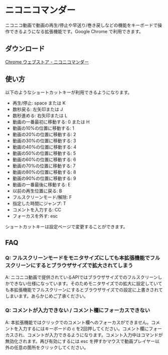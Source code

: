 # ニコニコマンダー
ニコニコ動画で動画の再生/停止や早送り/巻き戻しなどの機能をキーボードで操作できるようになる拡張機能です。Google Chrome で利用できます。

## ダウンロード
[Chrome ウェブストア - ニコニコマンダー](https://chrome.google.com/webstore/detail/%E3%83%8B%E3%82%B3%E3%83%8B%E3%82%B3%E3%83%9E%E3%83%B3%E3%83%80%E3%83%BC/baiinihbicmkmkhblpboabkckgheaahm?utm_source=chrome-ntp-icon)

## 使い方
以下のようなショートカットキーが利用できるようになります。

* 再生/停止: space または K
* 数秒戻る: 左矢印または J
* 数秒進める: 右矢印または L
* 動画の一番最初に移動する: 0 または H
* 動画の10%の位置に移動する: 1
* 動画の20%の位置に移動する: 2
* 動画の30%の位置に移動する: 3
* 動画の40%の位置に移動する: 4
* 動画の50%の位置に移動する: 5
* 動画の60%の位置に移動する: 6
* 動画の70%の位置に移動する: 7
* 動画の80%の位置に移動する: 8
* 動画の90%の位置に移動する: 9
* 動画の一番最後に移動する: E
* 以前の再生位置に戻る: B
* フルスクリーンモード/解除: F
* 指定した時間にジャンプ: T
* コメントを入力する: CC
* フォーカスを外す: esc

ショートカットキーは設定ページで変更することができます。

## FAQ
### Q: フルスクリーンモードをモニタサイズにしても本拡張機能でフルスクリーンにするとブラウザサイズで拡大されてしまう
A: ニコニコ動画で提供されているAPIではブラウザサイズでのフルスクリーンしかできない仕様になっています。そのためモニタサイズでの拡大に設定していても本拡張機能でフルスクリーンにするとブラウザサイズでの設定に上書きされてしまいます。あらかじめご了承ください。

### Q: コメントが入力できない / コメント欄にフォーカスできない
A: 本拡張機能ではクリックでのコメント欄へのフォーカスができません。コメントを入力するにはキーボードの c を2回押してください。コメント欄にフォーカスされ、コメントが入力できるようになります。コメント入力中はコマンドが無効化されます。再び有効にするには esc を押すかマウスで動画プレイヤー以外の任意の箇所をクリックしてください。
